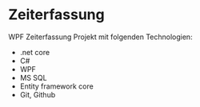 # Zeiterfassung
 
WPF Zeiterfassung Projekt mit folgenden Technologien:
- .net core
- C#
- WPF
- MS SQL
- Entity framework core
- Git, Github
